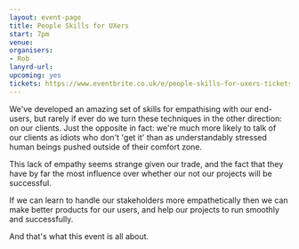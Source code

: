 ```yaml
---
layout: event-page
title: People Skills for UXers
start: 7pm
venue: 
organisers: 
- Rob
lanyrd-url: 
upcoming: yes
tickets: https://www.eventbrite.co.uk/e/people-skills-for-uxers-tickets-15279945729
---
```


We've developed an amazing set of skills for empathising with our end-users, but rarely if ever do we turn these techniques in the other direction: on our clients. Just the opposite in fact: we're much more likely to talk of our clients as idiots who don't 'get it' than as understandably stressed human beings pushed outside of their comfort zone.

This lack of empathy seems strange given our trade, and the fact that they have by far the most influence over whether our not our projects will be successful.

If we can learn to handle our stakeholders more empathetically then we can make better products for our users, and help our projects to run smoothly and successfully.

And that's what this event is all about. 

